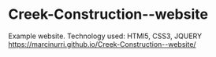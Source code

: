 # Creek-Construction--website
Example website. Technology used: HTMl5, CSS3, JQUERY
https://marcinurri.github.io/Creek-Construction--website/
